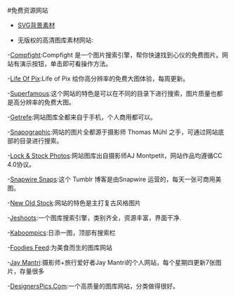 #免费资源网站

* [SVG背景素材](http://www.heropatterns.com/)

* 无版权的高清图库素材网站:

-[Compfight](http://www.heropatterns.com/):Compfight 是一个图片搜索引擎，帮你快速找到心仪的免费图片。网站有演示按钮，单击即可看操作方法。

-[Life Of Pix](https://www.lifeofpix.com/):Life of Pix 给你高分辨率的免费大图体验，每周更新。

-[Superfamous](https://superfamous.com):这个网站的特色是可以在不同的目录下进行搜索，图片质量也都是高分辨率的免费大图。

-[Getrefe](http://getrefe.tumblr.com/):网站图库全都来自于手机，个人商用都可以。

-[Snapographic](http://snapographic.com/):网站的图片全都源于摄影师 Thomas Mühl 之手，可通过网站底部的目录进行搜索。

-[Lock & Stock Photos](http://ww1.lockandstockphotos.com/):网站图库出自摄影师AJ Montpetit，网站作品均遵循CC 4.0协议。

-[Snapwire Snaps](http://snapwiresnaps.tumblr.com/):这个 Tumblr 博客是由Snapwire 运营的，每天一张可商用美图。

-[New Old Stock](https://nos.twnsnd.co):网站的特色是主打复古风格图片

-[Jeshoots](http://jeshoots.com/):一个图库搜索引擎，类别齐全，资源丰富，界面干净.

-[Kaboompics](http://kaboompics.com/):日添一图，顶部有搜索栏

-[Foodies Feed](http://foodiesfeed.com/):为美食而生的图库网站

-[Jay Mantri](http://jaymantri.com/):摄影师+旅行爱好者Jay Mantri的个人网站，每个星期四更新7张图片，存量很多

-[DesignersPics.Com](http://www.designerspics.com/):一个高质量的图库网站，分类做得很好。











